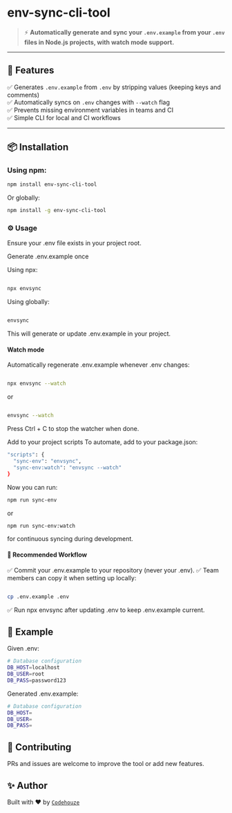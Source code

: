 # env-sync-cli-tool

> ⚡ **Automatically generate and sync your `.env.example` from your `.env` files in Node.js projects, with watch mode support.**

---

## 🚀 Features

✅ Generates `.env.example` from `.env` by stripping values (keeping keys and comments)  
✅ Automatically syncs on `.env` changes with `--watch` flag  
✅ Prevents missing environment variables in teams and CI  
✅ Simple CLI for local and CI workflows

---

## 📦 Installation

### Using npm:

````bash
npm install env-sync-cli-tool
````

Or globally:
```bash
npm install -g env-sync-cli-tool
````

### ⚙️ Usage

Ensure your .env file exists in your project root.

Generate .env.example once

Using npx:

```bash

npx envsync

```

Using globally:

```bash

envsync

```

This will generate or update .env.example in your project.

#### Watch mode

Automatically regenerate .env.example whenever .env changes:

```bash

npx envsync --watch

```

or

```bash

envsync --watch

```

Press Ctrl + C to stop the watcher when done.

Add to your project scripts
To automate, add to your package.json:

```bash
"scripts": {
  "sync-env": "envsync",
  "sync-env:watch": "envsync --watch"
}
```

Now you can run:

```bash
npm run sync-env
```

or

```bash
npm run sync-env:watch
```

for continuous syncing during development.

#### 👥 Recommended Workflow

✅ Commit your .env.example to your repository (never your .env).
✅ Team members can copy it when setting up locally:

```bash

cp .env.example .env

```

✅ Run npx envsync after updating .env to keep .env.example current.

## 📸 Example

Given .env:

```bash
# Database configuration
DB_HOST=localhost
DB_USER=root
DB_PASS=password123
```

Generated .env.example:

```bash
# Database configuration
DB_HOST=
DB_USER=
DB_PASS=
```

## 🤝 Contributing

PRs and issues are welcome to improve the tool or add new features.

## ✨ Author

Built with ❤️ by [`Codehouze`](https://codehouze.dev)


###
